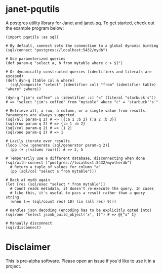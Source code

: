 # janet-pqutils

A postgres utility library for Janet and [janet-pq](https://github.com/andrewchambers/janet-pq). To get started, check out the example program below:

```
(import pqutils :as sql)

# By default, connect sets the connection to a global dynamic binding
(sql/connect "postgres://localhost:5432/mydb")

# Use parameterized queries
(def param-q "select a, b from mytable where c > $1")

# Or dynamically constructed queries (identifiers and literals are escaped)
(defn dyn-q [table col & where]
  (sql/composite "select" (identifier col) "from" (identifier table) "where" ;where))

(dyn-q "jim's coffee" :a (identifier :c) "=" (literal "starbuck's"))
# => "select "jim's coffee" from "mytable" where "c" = 'starbuck''s'"

# Retrieve all, a row, a column, or a single value from results. Parameters are always supported.
(sql/all param-q 2) # => [{:a 1 :b 2} {:a 2 :b 3}]
(sql/row param-q 2) # => {:a 1 :b 2}
(sql/col param-q 2) # => [1 2]
(sql/one param-q 2) # => 1

# Lazily iterate over results
(loop [row :generate (sql/generator param-q 2)]
  (pp (+ ;(values row)))) # => 3, 5

# Temporarily use a different database, disconnecting when done
(sql/with-connect ["postgres://localhost:5432/myotherdb"]
  # Return a tuple of values for column "a"
  (pp (sql/col "select a from mytable")))

# Back at mydb again
(let [res (sql/exec "select * from mytable")]
  # Count reads metadata, it doesn't re-execute the query. In cases
  # like this, it's useful to pass a result rather than a query string.
  (when (>= (sql/count res) 10) (in (all res) 9)))

# Handles json decoding (encoding has to be explicitly opted into)
(sql/one "select jsonb_build_object('x', 1)") # => @{"x" 1}

# Manually disconnect
(sql/disconnect)
```

# Disclaimer

This is pre-alpha software. Please open an issue if you'd like to use it in a project.
